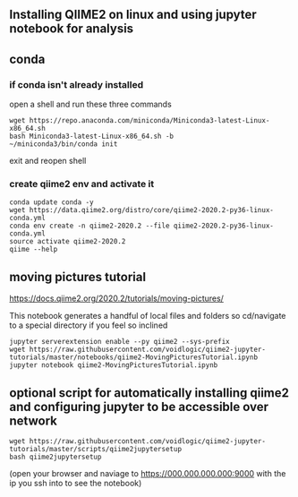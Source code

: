 ## Installing QIIME2 on linux and using jupyter notebook for analysis

## conda
### if conda isn't already installed
open a shell and run these three commands
```
wget https://repo.anaconda.com/miniconda/Miniconda3-latest-Linux-x86_64.sh
bash Miniconda3-latest-Linux-x86_64.sh -b
~/miniconda3/bin/conda init
```
exit and reopen shell 

### create qiime2 env and activate it
```
conda update conda -y
wget https://data.qiime2.org/distro/core/qiime2-2020.2-py36-linux-conda.yml
conda env create -n qiime2-2020.2 --file qiime2-2020.2-py36-linux-conda.yml
source activate qiime2-2020.2
qiime --help
```

## moving pictures tutorial
https://docs.qiime2.org/2020.2/tutorials/moving-pictures/

This notebook generates a handful of local files and folders so cd/navigate to a special directory if you feel so inclined
```
jupyter serverextension enable --py qiime2 --sys-prefix
wget https://raw.githubusercontent.com/voidlogic/qiime2-jupyter-tutorials/master/notebooks/qiime2-MovingPicturesTutorial.ipynb
jupyter notebook qiime2-MovingPicturesTutorial.ipynb
```

## optional script for automatically installing qiime2 and configuring jupyter to be accessible over network
```
wget https://raw.githubusercontent.com/voidlogic/qiime2-jupyter-tutorials/master/scripts/qiime2jupytersetup
bash qiime2jupytersetup
```
(open your browser and naviage to https://000.000.000.000:9000 with the ip you ssh into to see the notebook)
